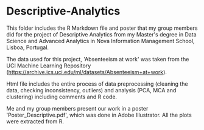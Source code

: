 # Descriptive-Analytics

This folder includes the R Markdown file and poster that my group members did for the project of Descriptive Analytics from my Master's degree in Data Science and Advanced Analytics in Nova Information Management School, Lisboa, Portugal.

The data used for this project, 'Absenteeism at work' was taken from the UCI Machine Learning Repository (https://archive.ics.uci.edu/ml/datasets/Absenteeism+at+work).

Html file includes the entire process of data preprocessing (cleaning the data, checking inconsistency, outliers) and analysis (PCA, MCA and clustering) including comments and R code.

Me and my group members present our work in a poster 'Poster_Descriptive.pdf', which was done in Adobe Illustrator. All the plots were extracted from R.
